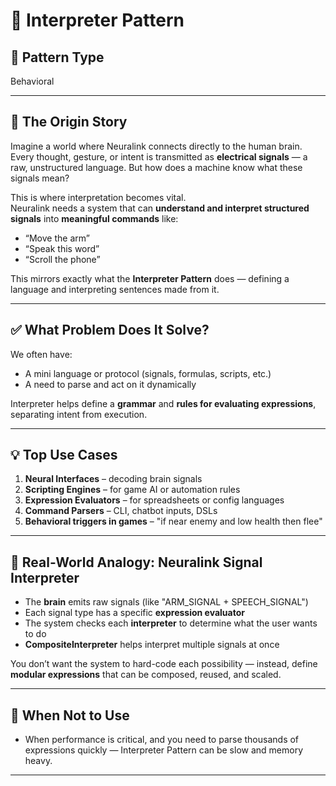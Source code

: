# 🧠 Interpreter Pattern

## 🧩 Pattern Type
Behavioral

---

## 📖 The Origin Story

Imagine a world where Neuralink connects directly to the human brain. Every thought, gesture, or intent is transmitted as **electrical signals** — a raw, unstructured language. But how does a machine know what these signals mean?

This is where interpretation becomes vital.  
Neuralink needs a system that can **understand and interpret structured signals** into **meaningful commands** like:

- “Move the arm”
- “Speak this word”
- “Scroll the phone”

This mirrors exactly what the **Interpreter Pattern** does — defining a language and interpreting sentences made from it.

---

## ✅ What Problem Does It Solve?

We often have:
- A mini language or protocol (signals, formulas, scripts, etc.)
- A need to parse and act on it dynamically

Interpreter helps define a **grammar** and **rules for evaluating expressions**, separating intent from execution.

---

## 💡 Top Use Cases

1. **Neural Interfaces** – decoding brain signals
2. **Scripting Engines** – for game AI or automation rules
3. **Expression Evaluators** – for spreadsheets or config languages
4. **Command Parsers** – CLI, chatbot inputs, DSLs
5. **Behavioral triggers in games** – "if near enemy and low health then flee"

---

## 🧠 Real-World Analogy: Neuralink Signal Interpreter

- The **brain** emits raw signals (like "ARM_SIGNAL + SPEECH_SIGNAL")
- Each signal type has a specific **expression evaluator**
- The system checks each **interpreter** to determine what the user wants to do
- **CompositeInterpreter** helps interpret multiple signals at once

You don’t want the system to hard-code each possibility — instead, define **modular expressions** that can be composed, reused, and scaled.

---

## 🤔 When Not to Use
- When performance is critical, and you need to parse thousands of expressions quickly — Interpreter Pattern can be slow and memory heavy.
---


